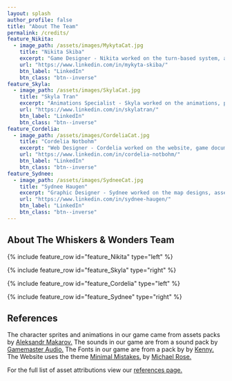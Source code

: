 ```yaml
---
layout: splash
author_profile: false
title: "About The Team"
permalink: /credits/
feature_Nikita:
  - image_path: /assets/images/MykytaCat.jpg
    title: "Nikita Skiba"
    excerpt: "Game Designer - Nikita worked on the turn-based system, actions, UI elements, sound effects, and enemy AI."
    url: "https://www.linkedin.com/in/mykyta-skiba/"
    btn_label: "LinkedIn"
    btn_class: "btn--inverse"
feature_Skyla:
  - image_path: /assets/images/SkylaCat.jpg
    title: "Skyla Tran"
    excerpt: "Animations Specialist - Skyla worked on the animations, player movement, the title/end screens, and the level designs"
    url: "https://www.linkedin.com/in/skylatran/"
    btn_label: "LinkedIn"
    btn_class: "btn--inverse"
feature_Cordelia:
  - image_path: /assets/images/CordeliaCat.jpg
    title: "Cordelia Notbohm"
    excerpt: "Web Designer - Cordelia worked on the website, game documentation, playtest documentation, and the tutorial system"
    url: "https://www.linkedin.com/in/cordelia-notbohm/"
    btn_label: "LinkedIn"
    btn_class: "btn--inverse"
feature_Sydnee:
  - image_path: /assets/images/SydneeCat.jpg
    title: "Sydnee Haugen"
    excerpt: "Graphic Designer - Sydnee worked on the map designs, asset choices, game theming, and player attacks"
    url: "https://www.linkedin.com/in/sydnee-haugen/"
    btn_label: "LinkedIn"
    btn_class: "btn--inverse"
---
```


## About The Whiskers & Wonders Team

{% include feature_row id="feature_Nikita" type="left" %}

{% include feature_row id="feature_Skyla" type="right" %}

{% include feature_row id="feature_Cordelia" type="left" %}

{% include feature_row id="feature_Sydnee" type="right" %}


## References

The character sprites and animations in our game came from assets packs by [Aleksandr Makarov.](https://iknowkingrabbit.itch.io/) 
The sounds in our game are from a sound pack by [Gamemaster Audio.](https://www.gamemasteraudio.com/about-us/)
The Fonts in our game are from a pack by by [Kenny.](https://www.kenney.nl/)
The Website uses the theme [Minimal Mistakes.](https://mademistakes.com/work/jekyll-themes/minimal-mistakes/) by [Michael Rose.](https://mademistakes.com/about/)

For the full list of asset attributions view our [references page.](https://wolflegend523.github.io/CSS385_GameDocuments/references/) 
